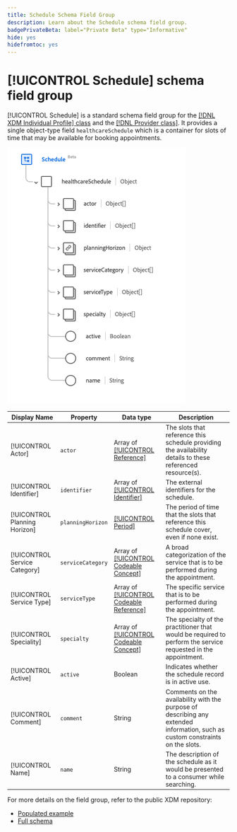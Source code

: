 ```yaml
---
title: Schedule Schema Field Group
description: Learn about the Schedule schema field group.
badgePrivateBeta: label="Private Beta" type="Informative"
hide: yes
hidefromtoc: yes
---
```

# [!UICONTROL Schedule] schema field group

[!UICONTROL Schedule] is a standard schema field group for the [[!DNL XDM Individual Profile] class](../../classes/individual-profile.md) and the [[!DNL Provider class]](../../classes/provider.md). It provides a single object-type field `healthcareSchedule` which is a container for slots of time that may be available for booking appointments.

![Field group structure](../../images/field-groups/schedule.png)

| Display Name | Property | Data type | Description |
| --- | --- | --- | --- |
| [!UICONTROL Actor] | `actor` | Array of [[!UICONTROL Reference]](../../data-types/healthcare/reference.md) | The slots that reference this schedule providing the availability details to these referenced resource(s). |
| [!UICONTROL Identifier] | `identifier`| Array of [[!UICONTROL Identifier]](../../data-types/healthcare/identifier.md) | The external identifiers for the schedule. |
| [!UICONTROL Planning Horizon] | `planningHorizon` | [[!UICONTROL Period]](../../data-types/healthcare/period.md) | The period of time that the slots that reference this schedule cover, even if none exist. |
| [!UICONTROL Service Category] | `serviceCategory` | Array of [[!UICONTROL Codeable Concept]](../../data-types/healthcare/codeable-concept.md) | A broad categorization of the service that is to be performed during the appointment. |
| [!UICONTROL Service Type] | `serviceType` | Array of [[!UICONTROL Codeable Reference]](../../data-types/healthcare/codeable-reference.md) | The specific service that is to be performed during the appointment. |
| [!UICONTROL Speciality] | `specialty` | Array of [[!UICONTROL Codeable Concept]](../../data-types/healthcare/codeable-concept.md) | The specialty of the practitioner that would be required to perform the service requested in the appointment. |
| [!UICONTROL Active] | `active` | Boolean | Indicates whether the schedule record is in active use. |
| [!UICONTROL Comment] | `comment` | String | Comments on the availability with the purpose of describing any extended information, such as custom constraints on the slots. |
| [!UICONTROL Name] | `name` | String | The description of the schedule as it would be presented to a consumer while searching. |

For more details on the field group, refer to the public XDM repository:

* [Populated example](https://github.com/adobe/xdm/blob/master/extensions/industry/healthcare/fhir/fieldgroups/schedule.example.1.json)
* [Full schema](https://github.com/adobe/xdm/blob/master/extensions/industry/healthcare/fhir/fieldgroups/schedule.schema.json)
